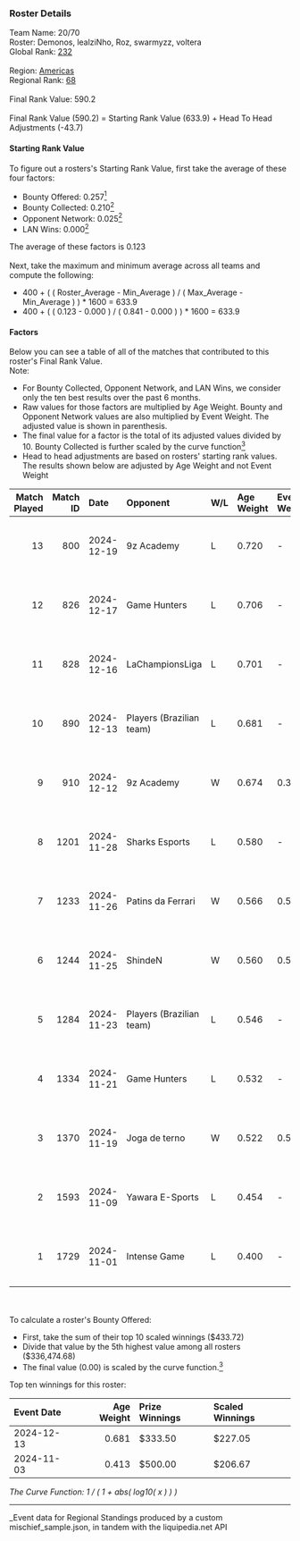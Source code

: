 ### Roster Details<br />
Team Name: 20/70<br />
Roster: Demonos, lealziNho, Roz, swarmyzz, voltera<br />
Global Rank: [232](../../standings_global_2025_03_01.md)<br />
<br />
Region: [Americas]( ../../standings_americas_2025_03_01.md)<br />
Regional Rank: [68]( ../../standings_americas_2025_03_01.md)<br />
<br />
Final Rank Value:  590.2<br />
<br />
Final Rank Value (590.2) = Starting Rank Value (633.9) + Head To Head Adjustments (-43.7)<br />

#### Starting Rank Value<br />
To figure out a rosters's Starting Rank Value, first take the average of these four factors:<br />
- Bounty Offered: 0.257[<sup>1</sup>](#table2)
- Bounty Collected: 0.210[<sup>2</sup>](#table1)
- Opponent Network: 0.025[<sup>2</sup>](#table1)
- LAN Wins: 0.000[<sup>2</sup>](#table1)

The average of these factors is 0.123<br />
<br />
Next, take the maximum and minimum average across all teams and compute the following:<br />
- 400 + ( ( Roster_Average - Min_Average ) / ( Max_Average - Min_Average ) ) * 1600 = 633.9
- 400 + ( ( 0.123 - 0.000 ) / ( 0.841 - 0.000 ) ) * 1600 = 633.9


#### Factors<br />
Below you can see a table of all of the matches that contributed to this roster's Final Rank Value.<br />
Note:<br />

- For Bounty Collected, Opponent Network, and LAN Wins, we consider only the ten best results over the past 6 months.
- Raw values for those factors are multiplied by Age Weight. Bounty and Opponent Network values are also multiplied by Event Weight. The adjusted value is shown in parenthesis.
- The final value for a factor is the total of its adjusted values divided by 10. Bounty Collected is further scaled by the curve function[<sup>3</sup>](#curveFunction)
- Head to head adjustments are based on rosters' starting rank values. The results shown below are adjusted by Age Weight and not Event Weight
<span id="table1"></span><br />


| Match Played | Match ID | Date       | Opponent                 | W/L | Age Weight | Event Weight | Bounty Collected | Opponent Network | LAN Wins  | H2H Adj. | Roster                                     |
| -: | -: | :- | :- | :- | :- | :- | :- | :- | :- | -: | :- |
|           13 |      800 | 2024-12-19 | 9z Academy               | L   | 0.720      | -            | -                | -                | -         |   -13.72 | Demonos, lealziNho, Roz, swarmyzz, voltera |
|           12 |      826 | 2024-12-17 | Game Hunters             | L   | 0.706      | -            | -                | -                | -         |    -9.42 | Demonos, lealziNho, Roz, swarmyzz, voltera |
|           11 |      828 | 2024-12-16 | LaChampionsLiga          | L   | 0.701      | -            | -                | -                | -         |   -10.66 | Demonos, lealziNho, Roz, swarmyzz, voltera |
|           10 |      890 | 2024-12-13 | Players (Brazilian team) | L   | 0.681      | -            | -                | -                | -         |    -7.12 | Demonos, lealziNho, Roz, swarmyzz, voltera |
|            9 |      910 | 2024-12-12 | 9z Academy               | W   | 0.674      | 0.396        | 0.000 (0.000)    | 0.210 (0.056)    | 0 (0.000) |     7.51 | Demonos, lealziNho, Roz, swarmyzz, voltera |
|            8 |     1201 | 2024-11-28 | Sharks Esports           | L   | 0.580      | -            | -                | -                | -         |    -1.46 | Demonos, lealziNho, Roz, swarmyzz, voltera |
|            7 |     1233 | 2024-11-26 | Patins da Ferrari        | W   | 0.566      | 0.584        | 0.000 (0.000)    | 0.115 (0.038)    | 0 (0.000) |     5.94 | Demonos, lealziNho, Roz, swarmyzz, voltera |
|            6 |     1244 | 2024-11-25 | ShindeN                  | W   | 0.560      | 0.585        | 0.005 (0.002)    | 0.377 (0.124)    | 0 (0.000) |    10.16 | Demonos, lealziNho, Roz, swarmyzz, voltera |
|            5 |     1284 | 2024-11-23 | Players (Brazilian team) | L   | 0.546      | -            | -                | -                | -         |    -5.76 | Demonos, lealziNho, Roz, swarmyzz, voltera |
|            4 |     1334 | 2024-11-21 | Game Hunters             | L   | 0.532      | -            | -                | -                | -         |   -11.15 | Demonos, lealziNho, Roz, swarmyzz, voltera |
|            3 |     1370 | 2024-11-19 | Joga de terno            | W   | 0.522      | 0.559        | 0.000 (0.000)    | 0.111 (0.032)    | 0 (0.000) |     5.29 | Demonos, lealziNho, Roz, swarmyzz, voltera |
|            2 |     1593 | 2024-11-09 | Yawara E-Sports          | L   | 0.454      | -            | -                | -                | -         |    -6.54 | Demonos, kln, proSHOW, Roz, voltera        |
|            1 |     1729 | 2024-11-01 | Intense Game             | L   | 0.400      | -            | -                | -                | -         |    -6.76 | Demonos, proSHOW, Roz, suNday, voltera     |

<br />
<span id="table2"></span><br />
To calculate a roster's Bounty Offered:<br />

- First, take the sum of their top 10 scaled winnings ($433.72)
- Divide that value by the 5th highest value among all rosters ($336,474.68)
- The final value (0.00) is scaled by the curve function.[<sup>3</sup>](#curveFunction)

Top ten winnings for this roster:<br />

| Event Date | Age Weight | Prize Winnings | Scaled Winnings |
| :- | -: | :- | :- |
| 2024-12-13 |      0.681 | $333.50        | $227.05         |
| 2024-11-03 |      0.413 | $500.00        | $206.67         |


<span id="curveFunction"></span>_The Curve Function: 1 / ( 1 + abs( log10( x ) ) )_<br />

---
_Event data for Regional Standings produced by a custom mischief_sample.json, in tandem with the liquipedia.net API<br />
